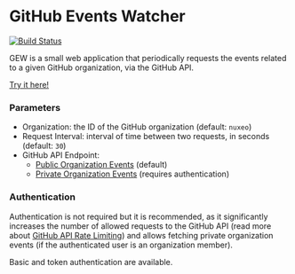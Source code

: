 # GitHub Events Watcher

[![Build Status](https://travis-ci.org/mnixo/github-events-watcher.svg?branch=master)](https://travis-ci.org/mnixo/github-events-watcher)

GEW is a small web application that periodically requests the events related to a given GitHub organization, via the GitHub API.  

[Try it here!](https://mnixo.github.io/github-events-watcher/) 

### Parameters

- Organization: the ID of the GitHub organization (default: `nuxeo`)
- Request Interval: interval of time between two requests, in seconds (default: `30`)
- GitHub API Endpoint:
  - [Public Organization Events](https://developer.github.com/v3/activity/events/#list-public-events-for-an-organization) (default)
  - [Private Organization Events](https://developer.github.com/v3/activity/events/#list-events-for-an-organization) (requires authentication)

### Authentication

Authentication is not required but it is recommended, as it significantly increases the number of allowed requests to the GitHub API (read more about [GitHub API Rate Limiting](https://developer.github.com/v3/rate_limit/)) and allows fetching private organization events (if the authenticated user is an organization member).

Basic and token authentication are available.
